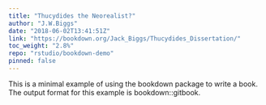 ```yaml
---
title: "Thucydides the Neorealist?"
author: "J.W.Biggs"
date: "2018-06-02T13:41:51Z"
link: "https://bookdown.org/Jack_Biggs/Thucydides_Dissertation/"
toc_weight: "2.8%"
repo: "rstudio/bookdown-demo"
pinned: false
---
```


This is a minimal example of using the bookdown package to write a book. The output format for this example is bookdown::gitbook.
